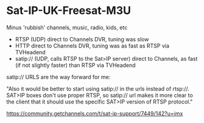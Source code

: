 # Sat-IP-UK-Freesat-M3U
Minus 'rubbish' channels, music, radio, kids, etc

- RTSP (UDP) direct to Channels DVR, tuning was slow
- HTTP direct to Channels DVR, tuning was as fast as RTSP via TVHeadend
- satip:// (UDP, calls RTSP to the Sat>IP server) direct to Channels, as fast (if not slightly faster) than RTSP via TVHeadend

satip:// URLS are the way forward for me:

"Also it would be better to start using satip:// in the urls instead of rtsp://. SAT>IP boxes don't use proper RTSP, so satip:// url makes it more clear to the client that it should use the specific SAT>IP version of RTSP protocol."

https://community.getchannels.com/t/sat-ip-support/7449/142?u=imx
